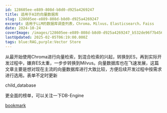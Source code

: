 ```yaml
---
id: 128605ee-e889-808d-b8d0-d925a4269247
title: 适用于AI的向量数据库
slug: 128605ee-e889-808d-b8d0-d925a4269247
excerpt: 适用于LLM的数据库调查列表，Chroma，Milvus，Elasticsearch，Faiss
date: 2024-10-24
coverImage: /images/128605ee-e889-808d-b8d0-d925a4269247_b532de96f7b456539449a7efe2eb696d.png
lastUpdated: 2025-02-05T06:19:00.000Z
tags: blue:RAG,purple:Vector Store  
---
```


从最开始使用Chroma进行向量检索，到混合检索的兴起，转换到ES，再到实际开发过程中，嫌弃ES太重，一步步转换到Milvus。向量数据库也在飞速发展，这篇文章主要是想对现在主流的向量数据库进行大致比较，方便后续开发过程中按需求进行选用。表单不定时更新


child_database


更全面的榜单，可以关注一下DB-Engine


[bookmark](https://db-engines.com/en/ranking/vector+dbms)

